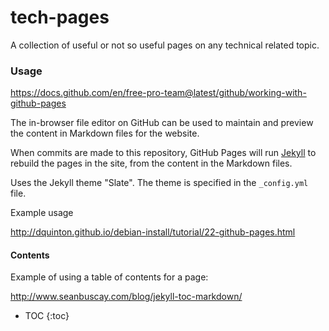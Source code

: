 # tech-pages

A collection of useful or not so useful pages on any technical related topic.

### Usage

https://docs.github.com/en/free-pro-team@latest/github/working-with-github-pages

The in-browser file editor on GitHub can be used to maintain and preview the content in Markdown files for the website.

When commits are made to this repository, GitHub Pages will run [Jekyll](https://jekyllrb.com/) to rebuild the pages in the site, from the content in the Markdown files.

Uses the Jekyll theme "Slate". The theme is specified in the `_config.yml` file.


Example usage

http://dquinton.github.io/debian-install/tutorial/22-github-pages.html


#### Contents

Example of using a table of contents for a page:

http://www.seanbuscay.com/blog/jekyll-toc-markdown/

* TOC
{:toc}
